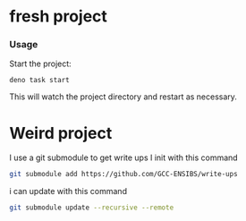 # fresh project

### Usage

Start the project:

```
deno task start
```

This will watch the project directory and restart as necessary.

# Weird project

I use a git submodule to get write ups
I init with this command
```bash
git submodule add https://github.com/GCC-ENSIBS/write-ups
```

i can update with this command
```bash
git submodule update --recursive --remote
```